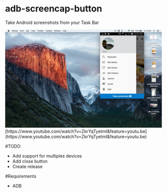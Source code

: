 # adb-screencap-button
Take Android screenshots from your Task Bar 

<img src="https://raw.githubusercontent.com/Urucas/adb-screencap-button/master/screen.png" />
[https://www.youtube.com/watch?v=ZkrYqTyetmI&feature=youtu.be](https://www.youtube.com/watch?v=ZkrYqTyetmI&feature=youtu.be)

#TODO
* Add support for multiples devices
* Add close button
* Create release

#Requirements 
* ADB
